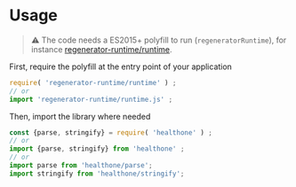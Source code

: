 # Usage

> :warning: The code needs a ES2015+ polyfill to run (`regeneratorRuntime`),
> for instance [regenerator-runtime/runtime](https://babeljs.io/docs/usage/polyfill).

First, require the polyfill at the entry point of your application
```js
require( 'regenerator-runtime/runtime' ) ;
// or
import 'regenerator-runtime/runtime.js' ;
```

Then, import the library where needed
```js
const {parse, stringify} = require( 'healthone' ) ;
// or
import {parse, stringify} from 'healthone' ;
// or
import parse from 'healthone/parse';
import stringify from 'healthone/stringify';
```
